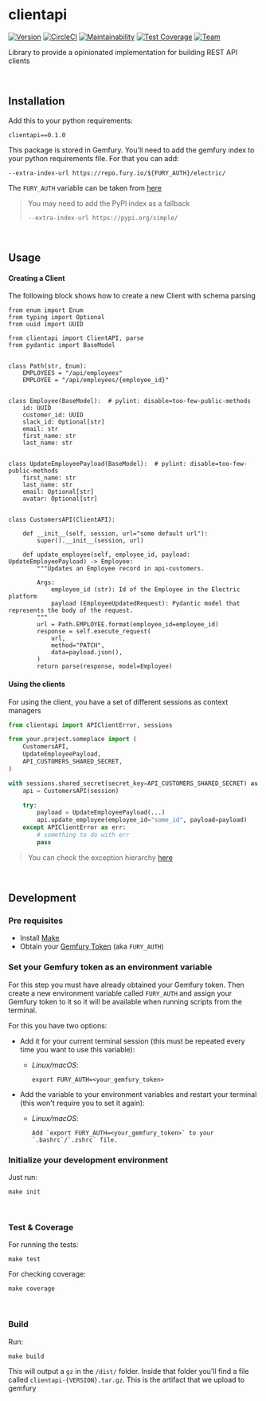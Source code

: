 # clientapi

[![Version](https://img.shields.io/badge/version-0.1.0-blue)](https://img.shields.io/badge/version-0.1.0-blue)
[![CircleCI](https://circleci.com/gh/ElectricAI/clientapi.svg?style=svg&circle-token=116bb1eeb17c6c4313e6789f3602159fe3f01b39)](https://circleci.com/gh/ElectricAI/clientapi)
[![Maintainability](https://api.codeclimate.com/v1/badges/808f871258566a76cfe0/maintainability)](https://codeclimate.com/repos/606c928b15a5f61085017d7c/maintainability)
[![Test Coverage](https://api.codeclimate.com/v1/badges/808f871258566a76cfe0/test_coverage)](https://codeclimate.com/repos/606c928b15a5f61085017d7c/test_coverage)
[![Team](https://img.shields.io/badge/team-ite-orange)](https://img.shields.io/badge/team-ite-orange)

Library to provide a opinionated implementation for building REST API clients

&nbsp;
## Installation


Add this to your python requirements:

    clientapi==0.1.0


This package is stored in Gemfury. You'll need to add the gemfury index to
your python requirements file. For that you can add:

    --extra-index-url https://repo.fury.io/${FURY_AUTH}/electric/

The `FURY_AUTH` variable can be taken from [here](https://manage.fury.io/manage/electric/tokens/shared)

> You may need to add the PyPI index as a fallback
>
> `--extra-index-url https://pypi.org/simple/`


&nbsp;
## Usage

#### Creating a Client

The following block shows how to create a new Client with schema parsing

```python3
from enum import Enum
from typing import Optional
from uuid import UUID

from clientapi import ClientAPI, parse
from pydantic import BaseModel


class Path(str, Enum):
    EMPLOYEES = "/api/employees"
    EMPLOYEE = "/api/employees/{employee_id}"


class Employee(BaseModel):  # pylint: disable=too-few-public-methods
    id: UUID
    customer_id: UUID
    slack_id: Optional[str]
    email: str
    first_name: str
    last_name: str


class UpdateEmployeePayload(BaseModel):  # pylint: disable=too-few-public-methods
    first_name: str
    last_name: str
    email: Optional[str]
    avatar: Optional[str]


class CustomersAPI(ClientAPI):

    def __init__(self, session, url="some default url"):
        super().__init__(session, url)

    def update_employee(self, employee_id, payload: UpdateEmployeePayload) -> Employee:
        """Updates an Employee record in api-customers.

        Args:
            employee_id (str): Id of the Employee in the Electric platform
            payload (EmployeeUpdatedRequest): Pydantic model that represents the body of the request.
        """
        url = Path.EMPLOYEE.format(employee_id=employee_id)
        response = self.execute_request(
            url,
            method="PATCH",
            data=payload.json(),
        )
        return parse(response, model=Employee)
```


#### Using the clients

For using the client, you have a set of different sessions as context managers

```python
from clientapi import APIClientError, sessions

from your.project.someplace import (
    CustomersAPI,
    UpdateEmployeePayload,
    API_CUSTOMERS_SHARED_SECRET,
)

with sessions.shared_secret(secret_key=API_CUSTOMERS_SHARED_SECRET) as session:
    api = CustomersAPI(session)

    try:
        payload = UpdateEmployeePayload(...)
        api.update_employee(employee_id="some_id", payload=payload)
    except APIClientError as err:
        # something to do with err
        pass
```

> You can check the exception hierarchy [here](clientapi/exceptions.py)

&nbsp;
## Development


### Pre requisites

- Install [Make](https://www.gnu.org/software/make)
- Obtain your [Gemfury Token](https://manage.fury.io/manage/electric/tokens/shared) (aka `FURY_AUTH`)

### Set your Gemfury token as an environment variable

For this step you must have already obtained your Gemfury token. Then create a new environment variable called `FURY_AUTH` and assign your Gemfury token to it so it will be available when running scripts from the terminal.

For this you have two options:

- Add it for your current terminal session (this must be repeated every time you want to use this variable):

  - *Linux/macOS*:

        export FURY_AUTH=<your_gemfury_token>

- Add the variable to your environment variables and restart your terminal (this won't require you to set it again):

  - *Linux/macOS*:

        Add `export FURY_AUTH=<your_gemfury_token>` to your `.bashrc`/`.zshrc` file.


### Initialize your development environment

Just run:

    make init


&nbsp;
### Test & Coverage

For running the tests:

    make test

For checking coverage:

    make coverage

&nbsp;
### Build

Run:

    make build

This will output a `gz` in the `/dist/` folder. Inside that folder
you'll find a file called `clientapi-{VERSION}.tar.gz`. This is the artifact that
we upload to gemfury
